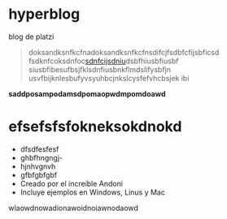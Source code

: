 # hyperblog
blog de platzi
> doksandksnfkcfnadoksandksnfkcfnsdifcjfsdbfcfijsbficsd
fsdknfcoksdnfoc[sdnfcijsdniu](http://facebook.com "sdnfcijsdniu")dsbfhiusbfiusbf
siusbfibesufbsjfklsdnfiusbnkflmdslifysbfjn
usvfbijknlesbufyvsyuhbcjnkslcysfefvhcbsjek
ibi

**saddposampodamsdpomaopwdmpomdoawd**

# efsefsfsfokneksokdnokd
- dfsdfesfesf
- ghbfhngngj- 
- hjnhvgnvh
- gfbfgbfgbf
- Creado por el increible Andoni
- Incluye ejemplos en Windows, Linus y Mac

wlaowdnowadionawoidnoiawnodaowd 